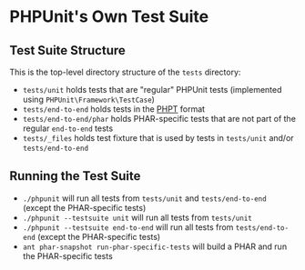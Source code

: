 # PHPUnit's Own Test Suite

## Test Suite Structure

This is the top-level directory structure of the `tests` directory:

* `tests/unit` holds tests that are "regular" PHPUnit tests (implemented using `PHPUnit\Framework\TestCase`)
* `tests/end-to-end` holds tests in the [PHPT](https://qa.php.net/phpt_details.php) format
* `tests/end-to-end/phar` holds PHAR-specific tests that are not part of the regular `end-to-end` tests
* `tests/_files` holds test fixture that is used by tests in `tests/unit` and/or `tests/end-to-end`

## Running the Test Suite

* `./phpunit` will run all tests from `tests/unit` and `tests/end-to-end` (except the PHAR-specific tests)
* `./phpunit --testsuite unit` will run all tests from `tests/unit`
* `./phpunit --testsuite end-to-end` will run all tests from `tests/end-to-end` (except the PHAR-specific tests)
* `ant phar-snapshot run-phar-specific-tests` will build a PHAR and run the PHAR-specific tests
